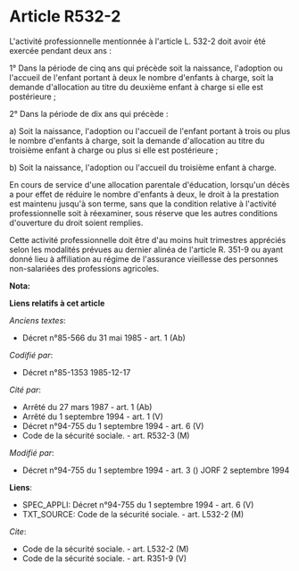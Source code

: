# Article R532-2

L'activité professionnelle mentionnée à l'article L. 532-2 doit avoir été exercée pendant deux ans :

1° Dans la période de cinq ans qui précède soit la naissance, l'adoption ou l'accueil de l'enfant portant à deux le nombre
d'enfants à charge, soit la demande d'allocation au titre du deuxième enfant à charge si elle est postérieure ;

2° Dans la période de dix ans qui précède :

a) Soit la naissance, l'adoption ou l'accueil de l'enfant portant à trois ou plus le nombre d'enfants à charge, soit la
demande d'allocation au titre du troisième enfant à charge ou plus si elle est postérieure ;

b) Soit la naissance, l'adoption ou l'accueil du troisième enfant à charge.

En cours de service d'une allocation parentale d'éducation, lorsqu'un décès a pour effet de réduire le nombre d'enfants à
deux, le droit à la prestation est maintenu jusqu'à son terme, sans que la condition relative à l'activité professionnelle
soit à réexaminer, sous réserve que les autres conditions d'ouverture du droit soient remplies.

Cette activité professionnelle doit être d'au moins huit trimestres appréciés selon les modalités prévues au dernier alinéa
de l'article R. 351-9 ou ayant donné lieu à affiliation au régime de l'assurance vieillesse des personnes non-salariées des
professions agricoles.

**Nota:**



**Liens relatifs à cet article**

_Anciens textes_:

  - Décret n°85-566 du 31 mai 1985 - art. 1 (Ab)

_Codifié par_:

  - Décret n°85-1353 1985-12-17

_Cité par_:

  - Arrêté du 27 mars 1987 - art. 1 (Ab)
  - Arrêté du 1 septembre 1994 - art. 1 (V)
  - Décret n°94-755 du 1 septembre 1994 - art. 6 (V)
  - Code de la sécurité sociale. - art. R532-3 (M)

_Modifié par_:

  - Décret n°94-755 du 1 septembre 1994 - art. 3 () JORF 2 septembre 1994

**Liens**:

  - SPEC_APPLI: Décret n°94-755 du 1 septembre 1994 - art. 6 (V)
  - TXT_SOURCE: Code de la sécurité sociale. - art. L532-2 (M)

_Cite_:

  - Code de la sécurité sociale. - art. L532-2 (M)
  - Code de la sécurité sociale. - art. R351-9 (V)
